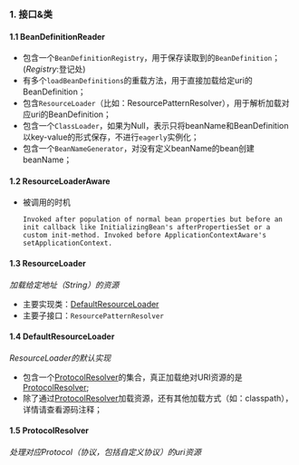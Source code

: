 

### 1. 接口&类
#### 1.1 <span id="BeanDefinitionReader">BeanDefinitionReader</span>
* 包含一个`BeanDefinitionRegistry`，用于保存读取到的`BeanDefinition`；(*Registry*:登记处)
* 有多个`loadBeanDefinitions`的重载方法，用于直接加载给定uri的BeanDefinition；
* 包含`ResourceLoader`（比如：ResourcePatternResolver），用于解析加载对应uri的BeanDefinition；
* 包含一个`ClassLoader`，如果为Null，表示只将beanName和BeanDefinition以key-value的形式保存，不进行`eagerly`实例化；
* 包含一个`BeanNameGenerator`，对没有定义beanName的bean创建beanName；


#### 1.2 <span id="ResourceLoaderAware">ResourceLoaderAware</span>
* 被调用的时机
  ```
  Invoked after population of normal bean properties but before an init callback like InitializingBean's afterPropertiesSet or a custom init-method. Invoked before ApplicationContextAware's setApplicationContext.
  ```

#### 1.3 <span id="ResourceLoader">ResourceLoader</span>
*加载给定地址（String）的资源*
* 主要实现类：[DefaultResourceLoader](#DefaultResourceLoader)
* 主要子接口：`ResourcePatternResolver`

#### 1.4 <span id="DefaultResourceLoader">DefaultResourceLoader</span>
*ResourceLoader的默认实现*
* 包含一个[ProtocolResolver](#ProtocolResolver)的集合，真正加载绝对URI资源的是[ProtocolResolver](#ProtocolResolver);
* 除了通过[ProtocolResolver](#ProtocolResolver)加载资源，还有其他加载方式（如：classpath），详情请查看源码注释；

#### 1.5 <span id="ProtocolResolver">ProtocolResolver</span>
*处理对应Protocol（协议，包括自定义协议）的uri资源*
